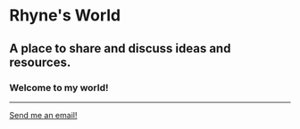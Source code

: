 # Rhyne's World
## A place to share and discuss ideas and resources.
### Welcome to my world!

---

[Send me an email!](mailto:e1de7b85-c821-4bf7-8e3a-5e7295c5c3c5@aleeas.com)
